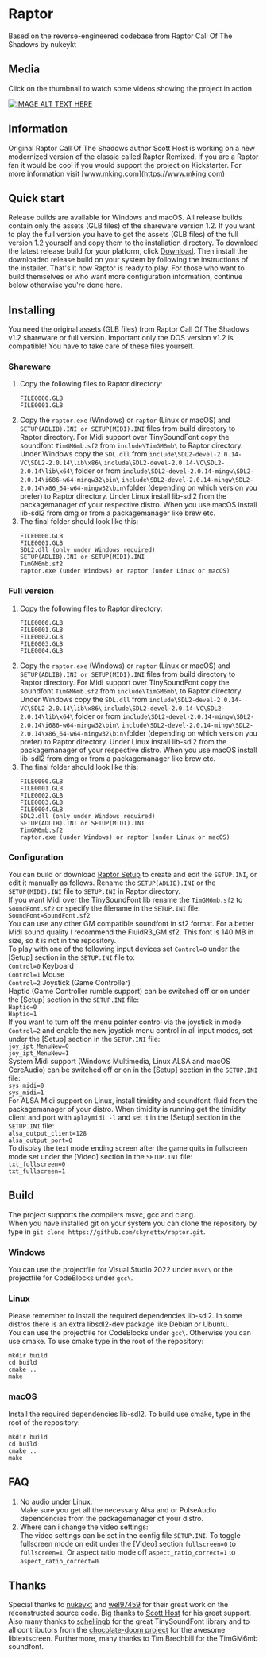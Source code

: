 # Raptor
Based on the reverse-engineered codebase from Raptor Call Of The Shadows by nukeykt

## Media
Click on the thumbnail to watch some videos showing the project in action  

[![IMAGE ALT TEXT HERE](https://img.youtube.com/vi/Nt2HfchiudY/0.jpg)](https://www.youtube.com/channel/UCedmTTlonJK5DvkiMpA_teQ)
## Information
Original Raptor Call Of The Shadows author Scott Host is working on a new modernized version of the classic called Raptor Remixed. If you are a Raptor fan it would be cool if you would support the project on Kickstarter. For more information visit [www.mking.com](https://www.mking.com)

## Quick start
Release builds are available for Windows and macOS.
All release builds contain only the assets (GLB files) of the shareware version 1.2.
If you want to play the full version you have to get the assets (GLB files) of the full version 1.2 yourself and copy them to the installation directory.
To download the latest release build for your platform, click [Download](https://github.com/skynettx/raptor/releases/latest).
Then install the downloaded release build on your system by following the instructions of the installer.
That's it now Raptor is ready to play.
For those who want to build themselves or who want more configuration information, continue below otherwise you're done here.

## Installing
You need the original assets (GLB files) from Raptor Call Of The Shadows v1.2 shareware or full version.
Important only the DOS version v1.2 is compatible!
You have to take care of these files yourself.

### Shareware
1. Copy the following files to Raptor directory:  
   ```
   FILE0000.GLB  
   FILE0001.GLB  
   ```
2. Copy the `raptor.exe` (Windows) or `raptor` (Linux or macOS) and `SETUP(ADLIB).INI or SETUP(MIDI).INI` files from build directory to Raptor directory. 
   For Midi support over TinySoundFont copy the soundfont `TimGM6mb.sf2` from `include\TimGM6mb\` to Raptor directory.
   Under Windows copy the `SDL.dll` from `include\SDL2-devel-2.0.14-VC\SDL2-2.0.14\lib\x86\`
   `include\SDL2-devel-2.0.14-VC\SDL2-2.0.14\lib\x64\` folder or from `include\SDL2-devel-2.0.14-mingw\SDL2-2.0.14\i686-w64-mingw32\bin\` 
   `include\SDL2-devel-2.0.14-mingw\SDL2-2.0.14\x86_64-w64-mingw32\bin\`folder (depending on which version you prefer) to Raptor directory.
   Under Linux install lib-sdl2 from the packagemanager of your respective distro. When you use macOS install lib-sdl2 from dmg or from a packagemanager like brew etc. 
3. The final folder should look like this:  
   ```
   FILE0000.GLB  
   FILE0001.GLB  
   SDL2.dll (only under Windows required)  
   SETUP(ADLIB).INI or SETUP(MIDI).INI  
   TimGM6mb.sf2  
   raptor.exe (under Windows) or raptor (under Linux or macOS)
   ```

### Full version
1. Copy the following files to Raptor directory:  
   ```
   FILE0000.GLB  
   FILE0001.GLB  
   FILE0002.GLB  
   FILE0003.GLB  
   FILE0004.GLB  
   ```
2. Copy the `raptor.exe` (Windows) or `raptor` (Linux or macOS) and `SETUP(ADLIB).INI or SETUP(MIDI).INI` files from build directory to Raptor directory.
   For Midi support over TinySoundFont copy the soundfont `TimGM6mb.sf2` from `include\TimGM6mb\` to Raptor directory.
   Under Windows copy the `SDL.dll` from `include\SDL2-devel-2.0.14-VC\SDL2-2.0.14\lib\x86\`
   `include\SDL2-devel-2.0.14-VC\SDL2-2.0.14\lib\x64\` folder or from `include\SDL2-devel-2.0.14-mingw\SDL2-2.0.14\i686-w64-mingw32\bin\` 
   `include\SDL2-devel-2.0.14-mingw\SDL2-2.0.14\x86_64-w64-mingw32\bin\`folder (depending on which version you prefer) to Raptor directory.
   Under Linux install lib-sdl2 from the packagemanager of your respective distro. When you use macOS install lib-sdl2 from dmg or from a packagemanager like brew etc.
3. The final folder should look like this:  
   ```
   FILE0000.GLB  
   FILE0001.GLB  
   FILE0002.GLB  
   FILE0003.GLB  
   FILE0004.GLB  
   SDL2.dll (only under Windows required)  
   SETUP(ADLIB).INI or SETUP(MIDI).INI  
   TimGM6mb.sf2  
   raptor.exe (under Windows) or raptor (under Linux or macOS)
   ```

### Configuration
You can build or download [Raptor Setup](https://github.com/skynettx/raptorsetup.git) to create and edit the
`SETUP.INI`, or edit it manually as follows.
Rename the `SETUP(ADLIB).INI` or the `SETUP(MIDI).INI` file to `SETUP.INI` in Raptor directory.  
If you want Midi over the TinySoundFont lib rename the `TimGM6mb.sf2` to `SoundFont.sf2` or specify the filename in the `SETUP.INI` file:  
`SoundFont=SoundFont.sf2`  
You can use any other GM compatible soundfont in sf2 format. For a better Midi sound quality I recommend the FluidR3_GM.sf2.
This font is 140 MB in size, so it is not in the repository.  
To play with one of the following input devices set `Control=0` under the [Setup] section in the `SETUP.INI` file to:  
`Control=0` Keyboard  
`Control=1` Mouse  
`Control=2` Joystick (Game Controller)  
Haptic (Game Controller rumble support) can be switched off or on under the [Setup] section in the `SETUP.INI` file:  
`Haptic=0`  
`Haptic=1`  
If you want to turn off the menu pointer control via the joystick in mode `Control=2` and enable the new joystick menu control in all 
input modes, set under the [Setup] section in the `SETUP.INI` file:  
`joy_ipt_MenuNew=0`  
`joy_ipt_MenuNew=1`  
System Midi support (Windows Multimedia, Linux ALSA and macOS CoreAudio) can be switched off or on in the [Setup] section in the `SETUP.INI` file:  
`sys_midi=0`  
`sys_midi=1`  
For ALSA Midi support on Linux, install timidity and soundfont-fluid from the packagemanager of your distro. When timidity is running
get the timidity client and port with `aplaymidi -l` and set it in the [Setup] section in the `SETUP.INI` file:  
`alsa_output_client=128`  
`alsa_output_port=0`  
To display the text mode ending screen after the game quits in fullscreen mode set under the [Video] section in the `SETUP.INI` file:  
`txt_fullscreen=0`  
`txt_fullscreen=1`  

## Build
The project supports the compilers msvc, gcc and clang.  
When you have installed git on your system you can clone the repository by type in `git clone https://github.com/skynettx/raptor.git`.

### Windows
You can use the projectfile for Visual Studio 2022 under `msvc\` or the projectfile for CodeBlocks under `gcc\`.

### Linux
Please remember to install the required dependencies lib-sdl2. In some distros there is an extra libsdl2-dev package like Debian or Ubuntu.  
You can use the projectfile for CodeBlocks under `gcc\`.
Otherwise you can use cmake. To use cmake type in the root of the repository:   
```
mkdir build  
cd build  
cmake ..  
make  
```

### macOS
Install the required dependencies lib-sdl2. To build use cmake, type in the root of the repository:
```
mkdir build  
cd build  
cmake ..  
make  
```

## FAQ
1. No audio under Linux:  
Make sure you get all the necessary Alsa and or PulseAudio dependencies from the packagemanager of your distro. 
2. Where can i change the video settings:  
The video settings can be set in the config file `SETUP.INI`. To toggle fullscreen mode on edit under the [Video] section `fullscreen=0`
to `fullscreen=1`. Or aspect ratio mode off `aspect_ratio_correct=1` to `aspect_ratio_correct=0`. 

## Thanks
Special thanks to [nukeykt](https://github.com/nukeykt) and [wel97459](https://github.com/wel97459) for their great work on the reconstructed source code.
Big thanks to [Scott Host](https://www.mking.com) for his great support.
Also many thanks to [schellingb](https://github.com/schellingb) for the great TinySoundFont library and to all contributors from the
[chocolate-doom project](https://github.com/chocolate-doom) for the awesome libtextscreen. Furthermore, many thanks to Tim Brechbill for the TimGM6mb
soundfont.


 




